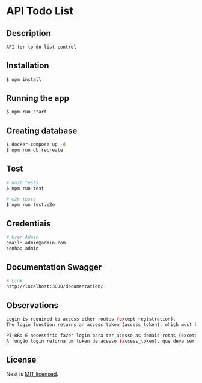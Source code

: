 # API Todo List

## Description

```bash
API for to-do list control
```

## Installation

```bash
$ npm install
```

## Running the app

```bash
$ npm run start
```

## Creating database

```bash
$ docker-compose up -d
$ npm run db:recreate

```

## Test

```bash
# unit tests
$ npm run test

# e2e tests
$ npm run test:e2e
```


## Credentiais
```bash
# User Admin
email: admin@admin.com
senha: admin
```

## Documentation Swagger
```bash
# Link
http://localhost:3000/documentation/

```

## Observations
```bash
Login is required to access other routes (except registration).
The login function returns an access token (access_token), which must be used for authentication in other routes

PT-BR: É necessário fazer login para ter acesso as demais rotas (exceto a de cadastro).
A função login retorna um token de acesso (access_token), que deve ser utilizado para autenticação nas demais rotas

```


## License

Nest is [MIT licensed](LICENSE).
